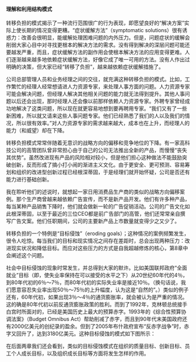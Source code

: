 #### 理解和利用结构模式

转移负担的模式揭示了一种流行范围很广的行为表现，即愿望良好的“解决方案”实际上使长期的情况变得更糟。“症状缓解方法”（symptomatic solutions）很有诱惑力：改善会很明显，能缓解处理困难问题的内外压力。但是，问题症状的缓解会削弱大家心目中对寻找更根本的解决方法的需求。没有得到解决的深层问题可能还要越发严重，而且，症状缓解方法的副作用会使根本解决方法的应用变得更难。人们逐渐越来越多地依赖症状缓解方法，好像它成了唯一可用的方法。没有人作出过明确的决策，但大家已经“转移了负担”，越来越依赖症状缓解措施了。

公司总部管理人员和业务经理之间的交往，就充满这种转移负担的模式。比如，工作繁忙的经理人经常想请进人力资源专家，来处理人事方面的问题。人力资源专家可能会解决问题，但经理人解决其他相关问题的能力就无法得到提升。其他人事问题以后还会出现，那时经理人还会像以前那样依赖人力资源专家。外聘专家曾经成功地解决了这类问题，所以现在就更容易地想到要再聘用专家。“我们又有了一些新困难，所以就又请来这些人事问题专家。他们已经熟悉了我们的人以及我们的情况，所以很有效率。”对人力资源专家的需求越来越大，成本也在上升，而经理人的能力（和威望）却在下降。

转移负担模式常常伴随着无意识的战略方向的偏移和竞争地位的下降。有一家高科技公司的高管团队曾非常担心由于自己的公司无法推出全新的产品，而慢慢“丧失其优势”。虽然改进现有产品的风险相对较小，但是他们担心这种做法不能鼓励突破创新，反而形成了搞小打小闹的渐进主义文化。由于更安全、更可预测、容易筹划和组织的改进型创新过程已经根深蒂固，于是经理们就开始怀疑，公司是否还有能力进行基础创新。

我在聆听他们的述说时，就想起一家日用消费品生产商的类似的战略方向偏移案例。那个生产商曾越来越依赖广告宣传，而不是新产品开发。他们有许多种产品，每当某种产品销售下降时，他们就会做新一轮的广告促销活动。公司的广告文化如此根深蒂固，以至于最近的三位CEO都是前广告部门的高管，他们还常常亲自撰写广告文案。他们任职期间，公司的主要新产品上市数量就变得少之又少了。

转移负担的一个特例是“目标侵蚀”（eroding goals）；这种情况的案例频繁发生，很令人吃惊。每当我们的目标和现实情况之间存在差距时，总会出现两种压力：改进现实状况和降低目标。而应对这些压力的方式是自我超越修炼的核心，第8章中会阐述这个问题。

社会中目标侵蚀的现象时常发生，并总得到大家的默许。比如美国联邦政府“全面就业”目标（即，使失业率保持在可以接受的水平之下）从20世纪60年代的4％，到80年代初的6％～7％，而80年代初的实际失业率是接近10％。（换句话说，我们愿意容忍失业率出现50％～75％的上升幅度，认为这是“自然的”。）类似的例子还有，60年代初，如果出现3％～4％的通货膨胀率，就会被认为是严重的情况。这的确是80年代初以前反通货膨胀政策的胜利。而到了1992年，克林顿总统接手白宫时所面对的，已经是美国历史上最大的预算赤字。1993年的《综合性预算协调法案》（Budget Omnibus Act）帮助削减了赤字，而且到90年代末美国政府还有2000亿美元的创纪录的盈余。但到了2005年布什政府宣布“反赤字战争”时，赤字又回升了，达到3180亿美元。这种目标侵蚀的模式如下图所示：

在后面两章我们还会看到，类似的目标侵蚀模式在组织的质量目标、创新目标、员工个人成长目标，以及组织成长目标等方面将发生怎样的作用。